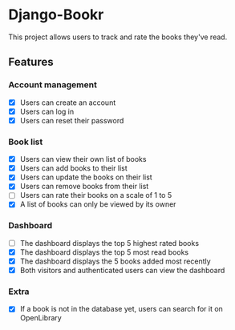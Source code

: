 # Django-Bookr

This project allows users to track and rate the books they've read.

## Features

### Account management

* [x] Users can create an account
* [x] Users can log in
* [x] Users can reset their password

### Book list

* [x] Users can view their own list of books
* [x] Users can add books to their list
* [x] Users can update the books on their list
* [x] Users can remove books from their list
* [ ] Users can rate their books on a scale of 1 to 5
* [x] A list of books can only be viewed by its owner

### Dashboard

* [ ] The dashboard displays the top 5 highest rated books
* [x] The dashboard displays the top 5 most read books
* [x] The dashboard displays the 5 books added most recently
* [x] Both visitors and authenticated users can view the dashboard

### Extra

* [x] If a book is not in the database yet, users can search for it on OpenLibrary
